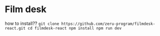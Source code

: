 # Film desk

how to install??
``
git clone https://github.com/zeru-program/filmdesk-react.git
cd filmdesk-react
npm install
npm run dev
``